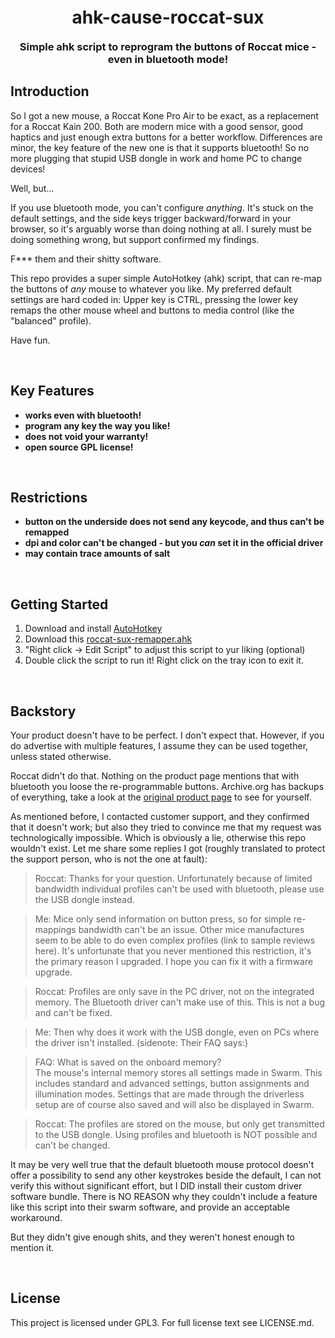 <!-- banner: can be a image or a large font-->
<h1 align="center" style="font-weight: bold; margin-top: 20px; margin-bottom: 20px;">ahk-cause-roccat-sux</h1>

<!-- blurb: shortest possible summary (one line max) -->
<h3 align="center" style="font-weight: bold; margin-top: 20px; margin-bottom: 20px;">Simple ahk script to reprogram the buttons of Roccat mice - even in bluetooth mode!</h3>



## Introduction

So I got a new mouse, a Roccat Kone Pro Air to be exact, as a replacement for a Roccat Kain 200. Both are modern mice with a good sensor, good haptics and just enough extra buttons for a better workflow. Differences are minor, the key feature of the new one is that it supports bluetooth! So no more plugging that stupid USB dongle in work and home PC to change devices!

Well, but...

If you use bluetooth mode, you can't configure *anything*. It's stuck on the default settings, and the side keys trigger backward/forward in your browser, so it's arguably worse than doing nothing at all. I surely must be doing something wrong, but support confirmed my findings.

F\*\*\* them and their shitty software.

This repo provides a super simple AutoHotkey (ahk) script, that can re-map the buttons of *any* mouse to whatever you like. My preferred default settings are hard coded in: Upper key is CTRL, pressing the lower key remaps the other mouse wheel and buttons to media control (like the "balanced" profile). 

Have fun.


<br>

## Key Features
 - **works even with bluetooth!**
 - **program any key the way you like!**
 - **does not void your warranty!**
 - **open source GPL license!**

<br>

## Restrictions
 - **button on the underside does not send any keycode, and thus can't be remapped**
 - **dpi and color can't be changed - but you *can* set it in the official driver**
 - **may contain trace amounts of salt**

<br>

## Getting Started

1. Download and install [AutoHotkey](https://www.autohotkey.com/)
2. Download this [roccat-sux-remapper.ahk](https://github.com/nqtronix/ahk-cause-roccat-sux/blob/main/roccat-sux-remapper.ahk)
3. "Right click -> Edit Script" to adjust this script to yur liking (optional)
4. Double click the script to run it! Right click on the tray icon to exit it.

<br>

## Backstory

Your product doesn't have to be perfect. I don't expect that. However, if you do advertise with multiple features, I assume they can be used together, unless stated otherwise.

Roccat didn't do that. Nothing on the product page mentions that with bluetooth you loose the re-programmable buttons. Archive.org has backups of everything, take a look at the [original product page](https://web.archive.org/web/20221209134717/https://www.roccat.com/products/kone-pro-air) to see for yourself.

As mentioned before, I contacted customer support, and they confirmed that it doesn't work; but also they tried to convince me that my request was technologically impossible. Which is obviously a lie, otherwise this repo wouldn't exist. Let me share some replies I got (roughly translated to protect the support person, who is not the one at fault):

> Roccat: Thanks for your question. Unfortunately because of limited bandwidth individual profiles can't be used with bluetooth, please use the USB dongle instead.  

> Me: Mice only send information on button press, so for simple re-mappings bandwidth can't be an issue. Other mice manufactures seem to be able to do even complex profiles (link to sample reviews here). It's unfortunate that you never mentioned this restriction, it's the primary reason I upgraded. I hope you can fix it with a firmware upgrade.

> Roccat: Profiles are only save in the PC driver, not on the integrated memory. The Bluetooth driver can't make use of this. This is not a bug and can't be fixed.

> Me: Then why does it work with the USB dongle, even on PCs where the driver isn't installed. (sidenote: Their FAQ says:)

> FAQ: What is saved on the onboard memory?<br>
> The mouse's internal memory stores all settings made in Swarm. This includes standard and advanced settings, button assignments and illumination modes. Settings that are made through the driverless setup are of course also saved and will also be displayed in Swarm.

> Roccat: The profiles are stored on the mouse, but only get transmitted to the USB dongle. Using profiles and bluetooth is NOT possible and can't be changed.


It may be very well true that the default bluetooth mouse protocol doesn't offer a possibility to send any other keystrokes beside the default, I can not verify this without significant effort, but I DID install their custom driver software bundle. There is NO REASON why they couldn't include a feature like this script into their swarm software, and provide an acceptable workaround.

But they didn't give enough shits, and they weren't honest enough to mention it.


<br>

## License

This project is licensed under GPL3. For full license text see LICENSE.md.